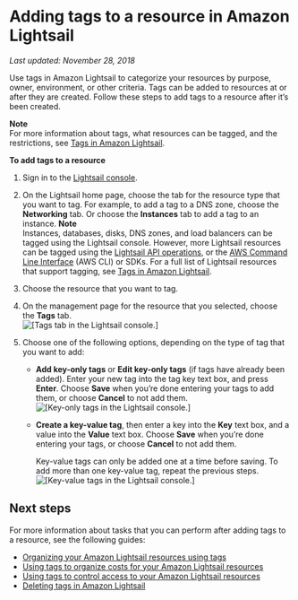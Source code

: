 # Adding tags to a resource in Amazon Lightsail<a name="amazon-lightsail-adding-tags-to-a-resource"></a>

 *Last updated: November 28, 2018* 

Use tags in Amazon Lightsail to categorize your resources by purpose, owner, environment, or other criteria\. Tags can be added to resources at or after they are created\. Follow these steps to add tags to a resource after it’s been created\.

**Note**  
For more information about tags, what resources can be tagged, and the restrictions, see [Tags in Amazon Lightsail](amazon-lightsail-tags.md)\.

**To add tags to a resource**

1. Sign in to the [Lightsail console](https://lightsail.aws.amazon.com/)\.

1. On the Lightsail home page, choose the tab for the resource type that you want to tag\. For example, to add a tag to a DNS zone, choose the **Networking** tab\. Or choose the **Instances** tab to add a tag to an instance\.
**Note**  
Instances, databases, disks, DNS zones, and load balancers can be tagged using the Lightsail console\. However, more Lightsail resources can be tagged using the [Lightsail API operations](https://docs.aws.amazon.com/lightsail/2016-11-28/api-reference/Welcome.html), or the [AWS Command Line Interface](https://docs.aws.amazon.com/cli/latest/reference/lightsail/) \(AWS CLI\) or SDKs\. For a full list of Lightsail resources that support tagging, see [Tags in Amazon Lightsail](amazon-lightsail-tags.md)\.

1. Choose the resource that you want to tag\.

1. On the management page for the resource that you selected, choose the **Tags** tab\.  
![\[Tags tab in the Lightsail console.\]](https://d9yljz1nd5001.cloudfront.net/en_us/c61ab0669fef62b2778d591e8e619b4d/images/amazon-lightsail-tags-tab.png)

1. Choose one of the following options, depending on the type of tag that you want to add:
   + **Add key\-only tags** or **Edit key\-only tags** \(if tags have already been added\)\. Enter your new tag into the tag key text box, and press **Enter**\. Choose **Save** when you’re done entering your tags to add them, or choose **Cancel** to not add them\.  
![\[Key-only tags in the Lightsail console.\]](https://d9yljz1nd5001.cloudfront.net/en_us/c61ab0669fef62b2778d591e8e619b4d/images/amazon-lightsail-key-only-tags.png)
   + **Create a key\-value tag**, then enter a key into the **Key** text box, and a value into the **Value** text box\. Choose **Save** when you’re done entering your tags, or choose **Cancel** to not add them\.

     Key\-value tags can only be added one at a time before saving\. To add more than one key\-value tag, repeat the previous steps\.  
![\[Key-value tags in the Lightsail console.\]](https://d9yljz1nd5001.cloudfront.net/en_us/c61ab0669fef62b2778d591e8e619b4d/images/amazon-lightsail-key-value-tag.png)

## Next steps<a name="adding-tags-to-a-resource-next-steps"></a>

For more information about tasks that you can perform after adding tags to a resource, see the following guides:
+ [Organizing your Amazon Lightsail resources using tags](amazon-lightsail-organizing-resources-using-tags.md)
+ [Using tags to organize costs for your Amazon Lightsail resources](amazon-lightsail-organizing-costs-using-tags.md)
+ [Using tags to control access to your Amazon Lightsail resources](amazon-lightsail-controlling-access-using-tags.md)
+ [Deleting tags in Amazon Lightsail](amazon-lightsail-deleting-tags.md)